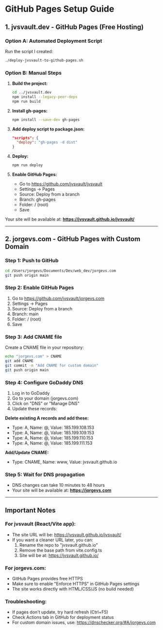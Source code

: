 # GitHub Pages Setup Guide

## 1. jvsvault.dev - GitHub Pages (Free Hosting)

### Option A: Automated Deployment Script
Run the script I created:
```bash
./deploy-jvsvault-to-github-pages.sh
```

### Option B: Manual Steps
1. **Build the project:**
   ```bash
   cd ../jvsvault.dev
   npm install --legacy-peer-deps
   npm run build
   ```

2. **Install gh-pages:**
   ```bash
   npm install --save-dev gh-pages
   ```

3. **Add deploy script to package.json:**
   ```json
   "scripts": {
     "deploy": "gh-pages -d dist"
   }
   ```

4. **Deploy:**
   ```bash
   npm run deploy
   ```

5. **Enable GitHub Pages:**
   - Go to https://github.com/jvsvault/jvsvault
   - Settings → Pages
   - Source: Deploy from a branch
   - Branch: gh-pages
   - Folder: / (root)
   - Save

Your site will be available at: **https://jvsvault.github.io/jvsvault/**

---

## 2. jorgevs.com - GitHub Pages with Custom Domain

### Step 1: Push to GitHub
```bash
cd /Users/jorgevs/Documents/Dev/web_dev/jorgevs.com
git push origin main
```

### Step 2: Enable GitHub Pages
1. Go to https://github.com/jvsvault/jorgevs.com
2. Settings → Pages
3. Source: Deploy from a branch
4. Branch: main
5. Folder: / (root)
6. Save

### Step 3: Add CNAME file
Create a CNAME file in your repository:
```bash
echo "jorgevs.com" > CNAME
git add CNAME
git commit -m "Add CNAME for custom domain"
git push origin main
```

### Step 4: Configure GoDaddy DNS
1. Log in to GoDaddy
2. Go to your domain (jorgevs.com)
3. Click on "DNS" or "Manage DNS"
4. Update these records:

**Delete existing A records and add these:**
- Type: A, Name: @, Value: 185.199.108.153
- Type: A, Name: @, Value: 185.199.109.153
- Type: A, Name: @, Value: 185.199.110.153
- Type: A, Name: @, Value: 185.199.111.153

**Add/Update CNAME:**
- Type: CNAME, Name: www, Value: jvsvault.github.io

### Step 5: Wait for DNS propagation
- DNS changes can take 10 minutes to 48 hours
- Your site will be available at: **https://jorgevs.com**

---

## Important Notes

### For jvsvault (React/Vite app):
- The site URL will be: https://jvsvault.github.io/jvsvault/
- If you want a cleaner URL later, you can:
  1. Rename the repo to "jvsvault.github.io"
  2. Remove the base path from vite.config.ts
  3. Site will be at: https://jvsvault.github.io/

### For jorgevs.com:
- GitHub Pages provides free HTTPS
- Make sure to enable "Enforce HTTPS" in GitHub Pages settings
- The site works directly with HTML/CSS/JS (no build needed)

### Troubleshooting:
- If pages don't update, try hard refresh (Ctrl+F5)
- Check Actions tab in GitHub for deployment status
- For custom domain issues, use: https://dnschecker.org/#A/jorgevs.com